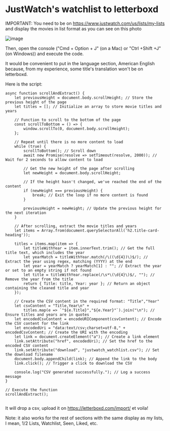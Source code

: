 # JustWatch's watchlist to letterboxd
IMPORTANT: You need to be on https://www.justwatch.com/us/lists/my-lists and display the movies in list format as you can see on this photo

![image](https://github.com/user-attachments/assets/5cbc86e6-56d2-4bb8-b4d8-c8b863e5234b)

Then, open the console ("Cmd + Option + J" (on a Mac) or "Ctrl +Shift +J" (on Windows)) and execute the code.

It would be convenient to put in the language section, American English because, from my experience, some title's translation won't be on letterboxd.


Here is the script:

```
async function scrollAndExtract() {
    let previousHeight = document.body.scrollHeight; // Store the previous height of the page
    let titles = []; // Initialize an array to store movie titles and years

    // Function to scroll to the bottom of the page
    const scrollToBottom = () => {
        window.scrollTo(0, document.body.scrollHeight);
    };

    // Repeat until there is no more content to load
    while (true) {
        scrollToBottom(); // Scroll down
        await new Promise(resolve => setTimeout(resolve, 2000)); // Wait for 2 seconds to allow content to load

        // Get the new height of the page after scrolling
        let newHeight = document.body.scrollHeight;

        // If the height hasn't changed, we've reached the end of the content
        if (newHeight === previousHeight) {
            break; // Exit the loop if no more content is found
        }

        previousHeight = newHeight; // Update the previous height for the next iteration
    }

    // After scrolling, extract the movie titles and years
    let items = Array.from(document.querySelectorAll('h2.title-card-heading'));

    titles = items.map(item => {
        let titleWithYear = item.innerText.trim(); // Get the full title text, which includes the year
        let yearMatch = titleWithYear.match(/\((\d{4})\)$/); // Extract the year using regex, matching (YYYY) at the end
        let year = yearMatch ? yearMatch[1] : ""; // Extract the year or set to an empty string if not found
        let title = titleWithYear.replace(/\s*\(\d{4}\)$/, ""); // Remove the year from the title
        return { Title: title, Year: year }; // Return an object containing the cleaned title and year
    });

    // Create the CSV content in the required format: "Title","Year"
    let csvContent = "Title,Year\n" + 
        titles.map(e => `"${e.Title}","${e.Year}"`).join("\n"); // Ensure titles and years are in quotes
    let encodedCsvContent = encodeURIComponent(csvContent); // Encode the CSV content for the link
    let encodedUri = "data:text/csv;charset=utf-8," + encodedCsvContent; // Create the URI with the encoding
    let link = document.createElement("a"); // Create a link element
    link.setAttribute("href", encodedUri); // Set the href to the encoded CSV content
    link.setAttribute("download", "justwatch_watchlist.csv"); // Set the download filename
    document.body.appendChild(link); // Append the link to the body
    link.click(); // Trigger a click to download the CSV
    
    console.log("CSV generated successfully."); // Log a success message
}

// Execute the function
scrollAndExtract();


```
It will drop a csv, upload it on https://letterboxd.com/import/ et voila!

Note: it also works for the rest of sections with the same display as my lists, I mean, 1/2 Lists, Watchlist, Seen, Liked, etc.
